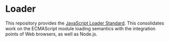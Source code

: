 # Loader

This repository provides the [JavaScript Loader Standard](http://whatwg.github.io/loader).
This consolidates work on the ECMAScript module loading semantics with the integration
points of Web browsers, as well as Node.js.
